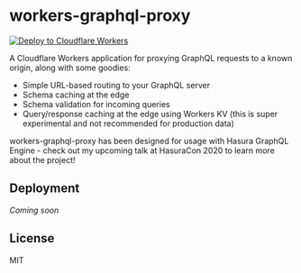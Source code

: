 # workers-graphql-proxy

[![Deploy to Cloudflare Workers](https://deploy-to-cf-workers.signalnerve.workers.dev/button)](https://deploy-to-cf-workers.signalnerve.workers.dev/?url=https://github.com/signalnerve/workers-graphql-proxy)

A Cloudflare Workers application for proxying GraphQL requests to a known origin, along with some goodies:

- Simple URL-based routing to your GraphQL server
- Schema caching at the edge
- Schema validation for incoming queries
- Query/response caching at the edge using Workers KV (this is super experimental and not recommended for production data)

workers-graphql-proxy has been designed for usage with Hasura GraphQL Engine - check out my upcoming talk at HasuraCon 2020 to learn more about the project!

## Deployment

_Coming soon_

## License

MIT
